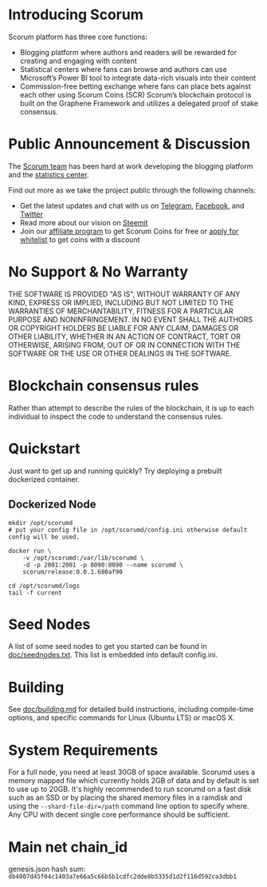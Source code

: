 # Introducing Scorum

Scorum platform has three core functions:
 - Blogging platform where authors and readers will be rewarded for creating and engaging with content
 - Statistical centers where fans can browse and authors can use Microsoft’s Power BI tool to integrate data-rich visuals into their content
- Commission-free betting exchange where fans can place bets against each other using Scorum Coins (SCR)
Scorum’s blockchain protocol is built on the Graphene Framework and utilizes a delegated proof of stake consensus.

# Public Announcement & Discussion

The [Scorum team](https://scorumcoins.com/en-us/team) has been hard at work developing the blogging platform and the [statistics center](http://stats.scorum.com/).

Find out more as we take the project public through the following channels:
 - Get the latest updates and chat with us on [Telegram](https://telegram.me/SCORUM), [Facebook](https://www.facebook.com/SCORUM.COMMUNITY/), and [Twitter](https://twitter.com/SCORUM_en)
 - Read more about our vision on [Steemit](https://steemit.com/@scorum.community)
 - Join our [affiliate program](https://scorumcoins.com/en-us/affiliate) to get Scorum Coins for free or [apply for whitelist](https://scorumcoins.com/en-us/whitelist) to get coins with a discount

# No Support & No Warranty

THE SOFTWARE IS PROVIDED "AS IS", WITHOUT WARRANTY OF ANY KIND, EXPRESS OR
IMPLIED, INCLUDING BUT NOT LIMITED TO THE WARRANTIES OF MERCHANTABILITY,
FITNESS FOR A PARTICULAR PURPOSE AND NONINFRINGEMENT. IN NO EVENT SHALL THE
AUTHORS OR COPYRIGHT HOLDERS BE LIABLE FOR ANY CLAIM, DAMAGES OR OTHER
LIABILITY, WHETHER IN AN ACTION OF CONTRACT, TORT OR OTHERWISE, ARISING
FROM, OUT OF OR IN CONNECTION WITH THE SOFTWARE OR THE USE OR OTHER DEALINGS
IN THE SOFTWARE.

# Blockchain consensus rules

Rather than attempt to describe the rules of the blockchain, it is up to
each individual to inspect the code to understand the consensus rules.

# Quickstart

Just want to get up and running quickly?  Try deploying a prebuilt
dockerized container.

## Dockerized Node

    mkdir /opt/scorumd
    # put your config file in /opt/scorumd/config.ini otherwise default config will be used.

    docker run \
        -v /opt/scorumd:/var/lib/scorumd \
        -d -p 2001:2001 -p 8090:8090 --name scorumd \
        scorum/release:0.0.1.680af90

    cd /opt/scorumd/logs
    tail -f current

# Seed Nodes

A list of some seed nodes to get you started can be found in
[doc/seednodes.txt](doc/seednodes.txt). This list is embedded into default config.ini.

# Building

See [doc/building.md](doc/building.md) for detailed build instructions, including
compile-time options, and specific commands for Linux (Ubuntu LTS) or macOS X.

# System Requirements

For a full node, you need at least 30GB of space available. Scorumd uses a memory mapped file which currently holds 2GB of data and by default is set to use up to 20GB. It's highly recommended to run scorumd on a fast disk such as an SSD or by placing the shared memory files in a ramdisk and using the `--shard-file-dir=/path` command line option to specify where. Any CPU with decent single core performance should be sufficient.

# Main net chain_id
genesis.json hash sum: `db4007d45f04c1403a7e66a5c66b5b1cdfc2dde8b5335d1d2f116d592ca3dbb1`
